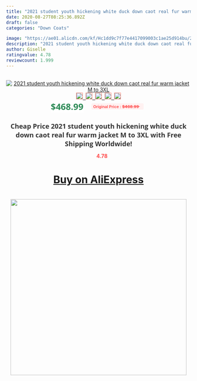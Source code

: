 ```yaml
---
title: "2021 student youth hickening white duck down caot real fur warm jacket M to 3XL"
date: 2020-08-27T08:25:36.892Z
draft: false
categories: "Down Coats"

image: "https://ae01.alicdn.com/kf/Hc1dd9c7f77e4417099003c1ae25d914bu/2021-student-youth-hickening-white-duck-down-caot-real-fur-warm-jacket-M-to-3XL.jpg"
description: "2021 student youth hickening white duck down caot real fur warm jacket M to 3XL"
author: Giselle
ratingvalue: 4.78
reviewcount: 1.999
---
```

<br>
<div style="text-align: center;">
<a href="https://s.click.aliexpress.com/e/_9fPUDf" target="_blank" rel="nofollow noopener noreferrer"><img alt="2021 student youth hickening white duck down caot real fur warm jacket M to 3XL" class="magnifier-image" src="https://ae01.alicdn.com/kf/Hc1dd9c7f77e4417099003c1ae25d914bu/2021-student-youth-hickening-white-duck-down-caot-real-fur-warm-jacket-M-to-3XL.jpg_640x640.jpg">
<br>
<img style="border:1px solid salmon" src="https://ae01.alicdn.com/kf/Hc1dd9c7f77e4417099003c1ae25d914bu/2021-student-youth-hickening-white-duck-down-caot-real-fur-warm-jacket-M-to-3XL.jpg_120x120.jpg">&nbsp;&nbsp;<img style="border:1px solid salmon" src="https://ae01.alicdn.com/kf/H9a0c2e261416470c902d5d0e7b1fba8cO/2021-student-youth-hickening-white-duck-down-caot-real-fur-warm-jacket-M-to-3XL.jpg_120x120.jpg">&nbsp;&nbsp;<img style="border:1px solid salmon" src="https://ae01.alicdn.com/kf/H0743fc22e3cc4f949dd42f4bad40884eU/2021-student-youth-hickening-white-duck-down-caot-real-fur-warm-jacket-M-to-3XL.jpg_120x120.jpg">&nbsp;&nbsp;<img style="border:1px solid salmon" src="_120x120.jpg">&nbsp;&nbsp;<img style="border:1px solid salmon" src="https://ae01.alicdn.com/kf/H1a76407bd3874ccbbe7991d439fe437ev/2021-student-youth-hickening-white-duck-down-caot-real-fur-warm-jacket-M-to-3XL.jpg_120x120.jpg"></a></div><br0>
<div style="text-align: center;"><span style="background-color: white; border: 0px; box-sizing: border-box; color: seagreen; display: inline-block; font-family: &quot;open sans&quot; , &quot;arial&quot; , &quot;helvetica&quot; , sans-serif , &quot;heiti&quot;; font-size: 24px; font-stretch: inherit; font-weight: 700; line-height: inherit; margin: 0px 10px 0px 0px; padding: 0px; vertical-align: middle;">$468.99 </span>
<span style="background: rgb(255 , 241 , 241); border-radius: 3px; border: 0px; box-sizing: border-box; color: #ff4747; display: inline-block; font-family: inherit; font-size: 12px; font-stretch: inherit; font-style: inherit; font-variant: inherit; font-weight: 600; line-height: inherit; margin: 0px; padding: 2px 5px; transform: scale(0.9); vertical-align: middle;">Original Price : <b style="text-decoration: line-through;">$468.99 </b> &nbsp;&nbsp;</span></div>
<h1 style="color: #333333; display: inline-block; font-family: &quot;open sans&quot; , &quot;arial&quot; , &quot;helvetica&quot; , sans-serif , &quot;heiti&quot;; font-size: 18px; font-stretch: inherit; font-weight: 700; text-align: center;">Cheap Price 2021 student youth hickening white duck down caot real fur warm jacket M to 3XL with Free Shipping Worldwide!</h1>
<div style="color: #ff4747; text-align: center;">
<img src="https://4.bp.blogspot.com/-M0ZcTcb-5uY/XleCXlxnR4I/AAAAAAAAAEc/OrjgMkXV1oMQFaCRZj5HQwOCBcu3w1FegCPcBGAYYCw/s1600/star.png" style="height: 15px;">&nbsp;<b>4.78</b></div>
<div class="button_cont" align="center"><a class="buynow_a" href="https://s.click.aliexpress.com/e/_9fPUDf" target="_blank" rel="nofollow noopener noreferrer"><H1>Buy on AliExpress</H1></a></div><br>
<div class="separator" style="clear: both; text-align: center;">
<img src="https://lh3.googleusercontent.com/-pTy5HemUv9M/XlePHvY0dAI/AAAAAAAAAE4/0nX5iRUoIWY8eMW9Dpxeirr157OZliDIgCLcBGAsYHQ/s1600/badge.gif" width="480">
</div>
